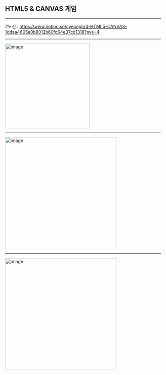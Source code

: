 ## HTML5 & CANVAS 게임
---
#노션 :
https://www.notion.so/cyeongb/4-HTML5-CANVAS-1ddaa4605a0b8012b60fc64e37cd1318?pvs=4


---

<img width="274" alt="image" src="https://github.com/user-attachments/assets/54e74805-e368-4e68-b8fc-ea3819d39f1a" />

------

<img width="362" alt = "image" src="https://github.com/user-attachments/assets/ccb097a9-ee60-40ff-abe5-60100d5a288e" />

------
<img width="362" alt = "image" src="https://github.com/user-attachments/assets/14896763-a603-4420-a75f-d21bbecdd3cb" />
